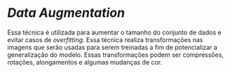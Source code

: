 # _Data Augmentation_

Essa técnica é utilizada para aumentar o tamanho do conjunto de dados e evitar casos de _overfitting_.
Essa técnica realiza transformações nas imagens que serão usadas para serem treinadas a fim de potencializar
a generalização do modelo. Essas transformações podem ser compressões, rotações,
alongamentos e algumas mudanças de cor.
